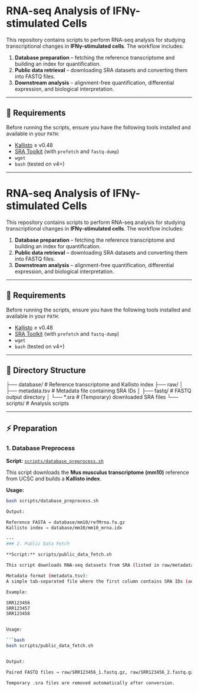 # RNA-seq Analysis of IFNγ-stimulated Cells

This repository contains scripts to perform RNA-seq analysis for studying transcriptional changes in **IFNγ-stimulated cells**. The workflow includes:

1. **Database preparation** – fetching the reference transcriptome and building an index for quantification.  
2. **Public data retrieval** – downloading SRA datasets and converting them into FASTQ files.  
3. **Downstream analysis** – alignment-free quantification, differential expression, and biological interpretation.  

---

## 🔧 Requirements

Before running the scripts, ensure you have the following tools installed and available in your `PATH`:

- [Kallisto](https://pachterlab.github.io/kallisto/) ≥ v0.48  
- [SRA Toolkit](https://github.com/ncbi/sra-tools) (with `prefetch` and `fastq-dump`)  
- `wget`  
- `bash` (tested on v4+)  

---

# RNA-seq Analysis of IFNγ-stimulated Cells

This repository contains scripts to perform RNA-seq analysis for studying transcriptional changes in **IFNγ-stimulated cells**. The workflow includes:

1. **Database preparation** – fetching the reference transcriptome and building an index for quantification.  
2. **Public data retrieval** – downloading SRA datasets and converting them into FASTQ files.  
3. **Downstream analysis** – alignment-free quantification, differential expression, and biological interpretation.  

---

## 🔧 Requirements

Before running the scripts, ensure you have the following tools installed and available in your `PATH`:

- [Kallisto](https://pachterlab.github.io/kallisto/) ≥ v0.48  
- [SRA Toolkit](https://github.com/ncbi/sra-tools) (with `prefetch` and `fastq-dump`)  
- `wget`  
- `bash` (tested on v4+)  

---

## 📂 Directory Structure
├── database/ # Reference transcriptome and Kallisto index
├── raw/
│ ├── metadata.tsv # Metadata file containing SRA IDs
│ ├── fastq/ # FASTQ output directory
│ └── *.sra # (Temporary) downloaded SRA files
└── scripts/ # Analysis scripts


---
## ⚡ Preparation
### 1. Database Preprocess

**Script:** [`scripts/database_preprocess.sh`](scripts/database_preprocess.sh)  

This script downloads the **Mus musculus transcriptome (mm10)** reference from UCSC and builds a **Kallisto index**.

**Usage:**

```bash
bash scripts/database_preprocess.sh

Output:

Reference FASTA → database/mm10/refMrna.fa.gz
Kallisto index → database/mm10/mm10_mrna.idx

---
### 2. Public Data Fetch

**Script:** scripts/public_data_fetch.sh

This script downloads RNA-seq datasets from SRA (listed in raw/metadata.tsv) and converts them into compressed FASTQ files.

Metadata format (metadata.tsv):
A simple tab-separated file where the first column contains SRA IDs (additional columns are ignored).

Example:

SRR123456
SRR123457
SRR123458


Usage:

```bash
bash scripts/public_data_fetch.sh


Output:

Paired FASTQ files → raw/SRR123456_1.fastq.gz, raw/SRR123456_2.fastq.gz

Temporary .sra files are removed automatically after conversion.

